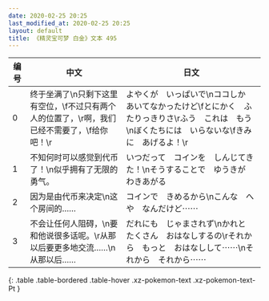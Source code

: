 ```yaml
---
date: 2020-02-25 20:25
last_modified_at: 2020-02-25 20:25
layout: default
title: 《精灵宝可梦 白金》文本 495
---
```

| 编号 | 中文 | 日文 |
| ---- | ---- | ---- |
| 0 | 终于坐满了\n只剩下这里有空位，\f不过只有两个人的位置了，\r啊，我们已经不需要了，\f给你吧！\r | よやくが　いっぱいで\nココしか　あいてなかったけど\fとにかく　ふたりっきりさ\rふう　これは　もう\nぼくたちには　いらないな\fきみに　あげるよ！\r |
| 1 | 不知何时可以感觉到代币了！\n似乎拥有了无限的勇气。 | いつだって　コインを　しんじてきた！\nそうすることで　ゆうきが　わきあがる |
| 2 | 因为是由代币来决定\n这个房间的…… | コインで　きめるから\nこんな　へや　なんだけど⋯⋯ |
| 3 | 不会让任何人阻碍，\n要和他说很多话呢。\r从那以后要更多地交流……\n从那以后…… | だれにも　じゃまされず\nかれと　たくさん　おはなしするの\rそれから　もっと　おはなしして⋯⋯\nそれから　それから⋯⋯ |
{: .table .table-bordered .table-hover .xz-pokemon-text .xz-pokemon-text-Pt }